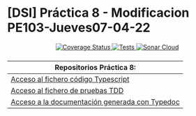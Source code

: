 # [DSI] Práctica 8 - Modificacion PE103-Jueves07-04-22

<p align="center">
  <a href='https://coveralls.io/github/ULL-ESIT-INF-DSI-2122/modificacion-pe-103-jueves07-04-22-alu0101128894?branch=main'>
    <img src='https://coveralls.io/repos/github/ULL-ESIT-INF-DSI-2122/modificacion-pe-103-jueves07-04-22-alu0101128894/badge.svg?branch=main' alt='Coverage Status' />
    <a href="https://github.com/ULL-ESIT-INF-DSI-2122/modificacion-pe-103-jueves07-04-22-alu0101128894/actions/workflows/node.js.yml">
    <img alt="Tests" src="https://github.com/ULL-ESIT-INF-DSI-2122/modificacion-pe-103-jueves07-04-22-alu0101128894/actions/workflows/node.js.yml/badge.svg">
    <a href="https://sonarcloud.io/summary/new_code?id=ULL-ESIT-INF-DSI-2122_modificacion-pe-103-jueves07-04-22-alu0101128894">
    <img alt="Sonar Cloud" src="https://sonarcloud.io/api/project_badges/measure?project=ULL-ESIT-INF-DSI-2122_modificacion-pe-103-jueves07-04-22-alu0101128894&metric=alert_status">
  </a>
</p>

###
| **Repositorios Práctica 8:** |
| --- |
| [Acceso al fichero código Typescript](https://github.com/alu0101128894/DSI/tree/main/p08/src) |
| [Acceso al fichero de pruebas TDD](https://github.com/alu0101128894/DSI/tree/main/p08/tests) |
| [Acceso a la documentación generada con Typedoc](https://github.com/ULL-ESIT-INF-DSI-2122/modificacion-pe-103-jueves07-04-22-alu0101128894/tree/main/docs) |